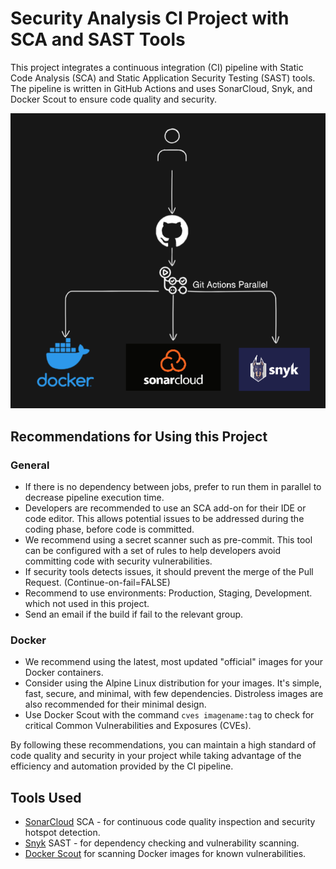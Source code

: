 # Security Analysis CI Project with SCA and SAST Tools  
   
This project integrates a continuous integration (CI) pipeline with Static Code Analysis (SCA) and Static Application Security Testing (SAST) tools. The pipeline is written in GitHub Actions and uses SonarCloud, Snyk, and Docker Scout to ensure code quality and security.  

![screenshot](Pipeline.png)

## Recommendations for Using this Project  

### General

- If there is no dependency between jobs, prefer to run them in parallel to decrease pipeline execution time.     
- Developers are recommended to use an SCA add-on for their IDE or code editor. This allows potential issues to be addressed during the coding phase, before code is committed.     
- We recommend using a secret scanner such as pre-commit. This tool can be configured with a set of rules to help developers avoid committing code with security vulnerabilities.
- If security tools detects issues, it should prevent the merge of the Pull Request. (Continue-on-fail=FALSE)
- Recommend to use environments: Production, Staging, Development. which not used in this project.
- Send an email if the build if fail to the relevant group.

### Docker  
   
- We recommend using the latest, most updated "official" images for your Docker containers.  
- Consider using the Alpine Linux distribution for your images. It's simple, fast, secure, and minimal, with few dependencies. Distroless images are also recommended for their minimal design.  
- Use Docker Scout with the command `cves imagename:tag` to check for critical Common Vulnerabilities and Exposures (CVEs).  
   
By following these recommendations, you can maintain a high standard of code quality and security in your project while taking advantage of the efficiency and automation provided by the CI pipeline.  
   
## Tools Used  
   
- [SonarCloud](https://sonarcloud.io/) SCA - for continuous code quality inspection and security hotspot detection.  
- [Snyk](https://snyk.io/) SAST - for dependency checking and vulnerability scanning.  
- [Docker Scout](https://github.com/nuxi-tech/docker-scout) for scanning Docker images for known vulnerabilities.  
